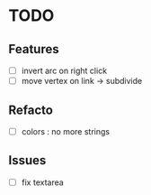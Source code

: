 # TODO

## Features

- [ ] invert arc on right click
- [ ] move vertex on link -> subdivide

## Refacto

- [ ] colors : no more strings

## Issues

- [ ] fix textarea
